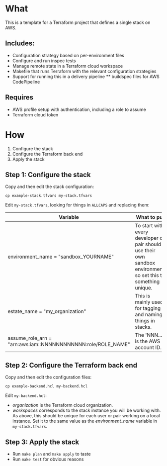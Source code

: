 
# What

This is a template for a Terraform project that defines a single stack on AWS.


## Includes:

* Configuration strategy based on per-environment files
* Configure and run inspec tests
* Manage remote state in a Terraform cloud workspace
* Makefile that runs Terraform with the relevant configuration strategies
* Support for running this in a delivery pipeline
** buildspec files for AWS CodePipeline


## Requires

* AWS profile setup with authentication, including a role to assume
* Terraform cloud token


# How

1. Configure the stack
1. Configure the Terraform back end
2. Apply the stack


## Step 1: Configure the stack


Copy and then edit the stack configuration:

```console
cp example-stack.tfvars my-stack.tfvars
```

Edit `my-stack.tfvars`, looking for things in `ALLCAPS` and replacing them:


| Variable | What to put |
| -------- | ----------- |
| environment_name = "sandbox_YOURNAME" | To start with, every developer or pair should use their own sandbox environment, so set this to something unique.
| estate_name = "my_organization" | This is mainly used for tagging and naming things in stacks. |
| assume_role_arn = "arn:aws:iam::NNNNNNNNNNNN:role/ROLE_NAME" | The 'NNN...' is the AWS account ID.


## Step 2: Configure the Terraform back end

Copy and then edit the configuration files:

```console
cp example-backend.hcl my-backend.hcl
```

Edit `my-backend.hcl`:

* _organization_ is the Terraform cloud organization.
* _workspaces_ corresponds to the stack instance you will be working with. As above, this should be unique for each user or pair working on a local instance. Set it to the same value as the _environment_name_ variable in `my-stack.tfvars`.


## Step 3: Apply the stack

- Run `make plan` and `make apply` to taste
- Run `make test` for obvious reasons
